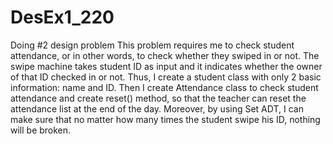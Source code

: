 # DesEx1_220
Doing #2 design problem
This problem requires me to check student attendance, or in other words, to check whether they swiped in or not. The swipe machine
takes student ID as input and it indicates whether the owner of that ID checked in or not. Thus, I create a student class with only
2 basic information: name and ID. Then I create Attendance class to check student attendance and create reset() method, so that the
teacher can reset the attendance list at the end of the day. Moreover, by using Set ADT, I can make sure that no matter how many 
times the student swipe his ID, nothing will be broken.
